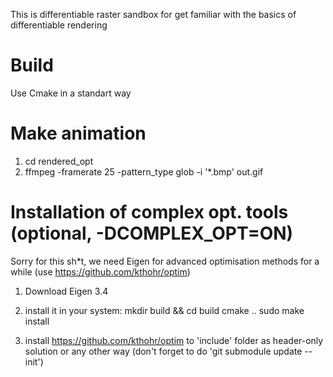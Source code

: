 This is differentiable raster sandbox for get familiar with the basics of differentiable rendering  

# Build
Use Cmake in a standart way

# Make animation

1) cd rendered_opt
2) ffmpeg -framerate 25 -pattern_type glob -i '*.bmp' out.gif

# Installation of complex opt. tools (optional, -DCOMPLEX_OPT=ON)

Sorry for this sh*t, we need Eigen for advanced optimisation methods for a while (use https://github.com/kthohr/optim)

1) Download Eigen 3.4

2) install it in your system:
   mkdir build && cd build
   cmake ..
   sudo make install

3) install https://github.com/kthohr/optim to 'include' folder as header-only solution or any other way (don't forget to do 'git submodule update --init')


